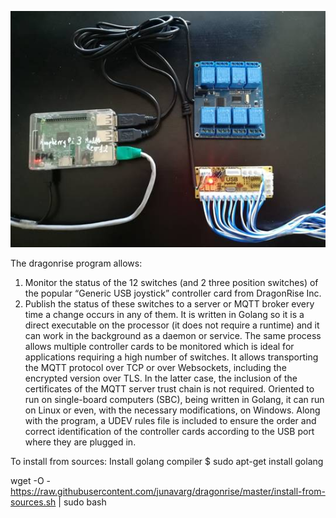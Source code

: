 ![alt text](image014.jpg?raw=true "Title")

The dragonrise program allows:
1) Monitor the status of the 12 switches (and 2 three position switches) of the popular “Generic USB joystick” controller card from DragonRise Inc.
2) Publish the status of these switches to a server or MQTT broker every time a change occurs in any of them.
It is written in Golang so it is a direct executable on the processor (it does not require a runtime) and it can work in the background as a daemon or service. 
The same process allows multiple controller cards to be monitored which is ideal for applications requiring a high number of switches.
It allows transporting the MQTT protocol over TCP or over Websockets, including the encrypted version over TLS. In the latter case, the inclusion of the certificates of the MQTT server trust chain is not required.
Oriented to run on single-board computers (SBC), being written in Golang, it can run on Linux or even, with the necessary modifications, on Windows.
Along with the program, a UDEV rules file is included to ensure the order and correct identification of the controller cards according to the USB port where they are plugged in.




To install from sources: 
Install golang compiler
$ sudo apt-get install golang

wget -O - https://raw.githubusercontent.com/junavarg/dragonrise/master/install-from-sources.sh | sudo bash

